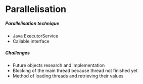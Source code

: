 # Parallelisation

##### Parallelisation technique
* Java ExecutorService
* Callable interface

##### Challenges
* Future objects research and implementation
* Blocking of the main thread because thread not finished yet
* Method of loading threads and retrieving their values
